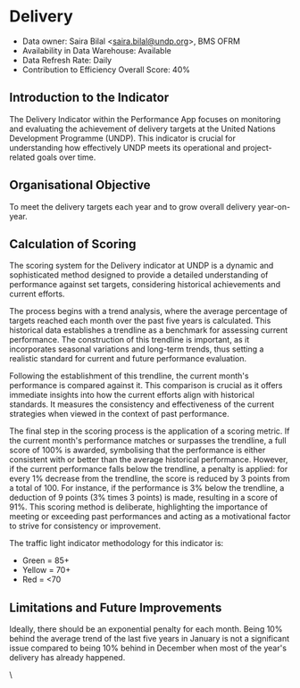 # Delivery

* Data owner: Saira Bilal <[saira.bilal@undp.org](mailto:saira.bilal@undp.org)>, BMS OFRM
* Availability in Data Warehouse: Available&#x20;
* Data Refresh Rate: Daily
* Contribution to Efficiency Overall Score: 40%

## Introduction to the Indicator

The Delivery Indicator within the Performance App focuses on monitoring and evaluating the achievement of delivery targets at the United Nations Development Programme (UNDP). This indicator is crucial for understanding how effectively UNDP meets its operational and project-related goals over time.

## Organisational Objective

To meet the delivery targets each year and to grow overall delivery year-on-year.

## Calculation of Scoring

The scoring system for the Delivery indicator at UNDP is a dynamic and sophisticated method designed to provide a detailed understanding of performance against set targets, considering historical achievements and current efforts.

The process begins with a trend analysis, where the average percentage of targets reached each month over the past five years is calculated. This historical data establishes a trendline as a benchmark for assessing current performance. The construction of this trendline is important, as it incorporates seasonal variations and long-term trends, thus setting a realistic standard for current and future performance evaluation.

Following the establishment of this trendline, the current month's performance is compared against it. This comparison is crucial as it offers immediate insights into how the current efforts align with historical standards. It measures the consistency and effectiveness of the current strategies when viewed in the context of past performance.

The final step in the scoring process is the application of a scoring metric. If the current month's performance matches or surpasses the trendline, a full score of 100% is awarded, symbolising that the performance is either consistent with or better than the average historical performance. However, if the current performance falls below the trendline, a penalty is applied: for every 1% decrease from the trendline, the score is reduced by 3 points from a total of 100. For instance, if the performance is 3% below the trendline, a deduction of 9 points (3% times 3 points) is made, resulting in a score of 91%. This scoring method is deliberate, highlighting the importance of meeting or exceeding past performances and acting as a motivational factor to strive for consistency or improvement.

The traffic light indicator methodology for this indicator is:

* Green = 85+&#x20;
* Yellow = 70+&#x20;
* Red = <70

## Limitations and Future Improvements&#x20;

Ideally, there should be an exponential penalty for each month. Being 10% behind the average trend of the last five years in January is not a significant issue compared to being 10% behind in December when most of the year's delivery has already happened.

\
